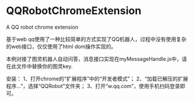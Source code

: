 # QQRobotChromeExtension
A QQ robot chrome extension

基于web qq使用了一种比较简单的方式实现了QQ机器人，过程中没有使用复杂的web接口，仅仅使用了html dom操作实现的。

本例对接了图灵机器人自动问答，消息接口实现在myMessageHandle.js中，请在此文件中替换你的图灵key.

安装：
  1、打开chrome的“扩展程序”中的“开发者模式”；
  2、“加载已解压的扩展程序...”，选择“QQRobot”文件夹；
  3、打开“w.qq.com”，使用手机扫码登录即可。
